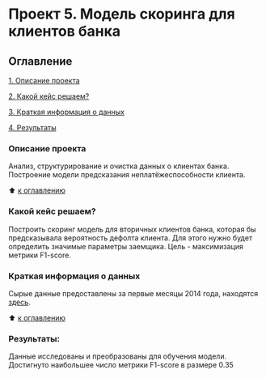 # Проект 5. Модель скоринга для клиентов банка

## Оглавление
[1. Описание проекта](https://github.com/eugene-platov/skillfactory/tree/master/scoring#описание-проекта)

[2. Какой кейс решаем?](https://github.com/eugene-platov/skillfactory/tree/master/scoring#какой-кейс-решаем)

[3. Краткая информация о данных](https://github.com/eugene-platov/skillfactory/tree/master/scoring#краткая-информация-о-данных)

[4. Результаты](https://github.com/eugene-platov/skillfactory/tree/master/scoring#результаты)

### Описание проекта
Анализ, структурирование и очистка данных о клиентах банка. Построение модели предсказания неплатёжеспособности клиента.

:arrow_up: [к оглавлению](https://github.com/eugene-platov/skillfactory/tree/master/scoring#оглавление)


### Какой кейс решаем?
Построить скоринг модель для вторичных клиентов банка, которая бы предсказывала вероятность дефолта клиента. Для этого нужно будет определить значимые параметры заемщика. Цель - максимизация метрики F1-score.

### Краткая информация о данных
Сырые данные предоставлены за первые месяцы 2014 года, находятся [здесь](https://www.kaggle.com/competitions/sf-scoring/data).

:arrow_up: [к оглавлению](https://github.com/eugene-platov/skillfactory/tree/master/scoring#оглавление)

### Результаты:
Данные исследованы и преобразованы для обучения модели. Достигнуто наибольшее число метрики F1-score в размере 0.35